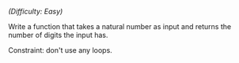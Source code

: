 _(Difficulty: Easy)_

Write a function that takes a natural number as input and returns the number of digits the input has.

Constraint: don't use any loops.